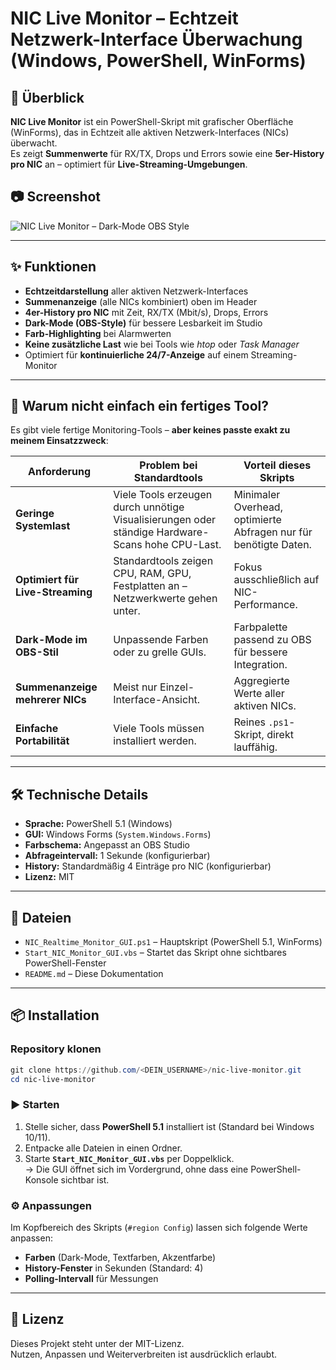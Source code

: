 # NIC Live Monitor – Echtzeit Netzwerk-Interface Überwachung (Windows, PowerShell, WinForms)

## 📌 Überblick
**NIC Live Monitor** ist ein PowerShell-Skript mit grafischer Oberfläche (WinForms), das in Echtzeit alle aktiven Netzwerk-Interfaces (NICs) überwacht.  
Es zeigt **Summenwerte** für RX/TX, Drops und Errors sowie eine **5er-History pro NIC** an – optimiert für **Live-Streaming-Umgebungen**.

## 📷 Screenshot

![NIC Live Monitor – Dark-Mode OBS Style](docs/screenshot_darkmode_obs.png)

---

## ✨ Funktionen
- **Echtzeitdarstellung** aller aktiven Netzwerk-Interfaces
- **Summenanzeige** (alle NICs kombiniert) oben im Header
- **4er-History pro NIC** mit Zeit, RX/TX (Mbit/s), Drops, Errors
- **Dark-Mode (OBS-Style)** für bessere Lesbarkeit im Studio
- **Farb-Highlighting** bei Alarmwerten
- **Keine zusätzliche Last** wie bei Tools wie *htop* oder *Task Manager*
- Optimiert für **kontinuierliche 24/7-Anzeige** auf einem Streaming-Monitor

---

## 🚀 Warum nicht einfach ein fertiges Tool?
Es gibt viele fertige Monitoring-Tools – **aber keines passte exakt zu meinem Einsatzzweck**:

| Anforderung | Problem bei Standardtools | Vorteil dieses Skripts |
|-------------|---------------------------|------------------------|
| **Geringe Systemlast** | Viele Tools erzeugen durch unnötige Visualisierungen oder ständige Hardware-Scans hohe CPU-Last. | Minimaler Overhead, optimierte Abfragen nur für benötigte Daten. |
| **Optimiert für Live-Streaming** | Standardtools zeigen CPU, RAM, GPU, Festplatten an – Netzwerkwerte gehen unter. | Fokus ausschließlich auf NIC-Performance. |
| **Dark-Mode im OBS-Stil** | Unpassende Farben oder zu grelle GUIs. | Farbpalette passend zu OBS für bessere Integration. |
| **Summenanzeige mehrerer NICs** | Meist nur Einzel-Interface-Ansicht. | Aggregierte Werte aller aktiven NICs. |
| **Einfache Portabilität** | Viele Tools müssen installiert werden. | Reines `.ps1`-Skript, direkt lauffähig. |

---

## 🛠 Technische Details
- **Sprache:** PowerShell 5.1 (Windows)
- **GUI:** Windows Forms (`System.Windows.Forms`)
- **Farbschema:** Angepasst an OBS Studio
- **Abfrageintervall:** 1 Sekunde (konfigurierbar)
- **History:** Standardmäßig 4 Einträge pro NIC (konfigurierbar)
- **Lizenz:** MIT

---

## 📂 Dateien

- `NIC_Realtime_Monitor_GUI.ps1` – Hauptskript (PowerShell 5.1, WinForms)
- `Start_NIC_Monitor_GUI.vbs` – Startet das Skript ohne sichtbares PowerShell-Fenster
- `README.md` – Diese Dokumentation

---


## 📦 Installation
### Repository klonen
```powershell
git clone https://github.com/<DEIN_USERNAME>/nic-live-monitor.git
cd nic-live-monitor
```

### ▶ Starten

1. Stelle sicher, dass **PowerShell 5.1** installiert ist (Standard bei Windows 10/11).
2. Entpacke alle Dateien in einen Ordner.
3. Starte **`Start_NIC_Monitor_GUI.vbs`** per Doppelklick.  
   → Die GUI öffnet sich im Vordergrund, ohne dass eine PowerShell-Konsole sichtbar ist.

### ⚙ Anpassungen

Im Kopfbereich des Skripts (`#region Config`) lassen sich folgende Werte anpassen:

- **Farben** (Dark-Mode, Textfarben, Akzentfarbe)
- **History-Fenster** in Sekunden (Standard: 4)
- **Polling-Intervall** für Messungen

---
## 📜 Lizenz

Dieses Projekt steht unter der MIT-Lizenz.  
Nutzen, Anpassen und Weiterverbreiten ist ausdrücklich erlaubt.

